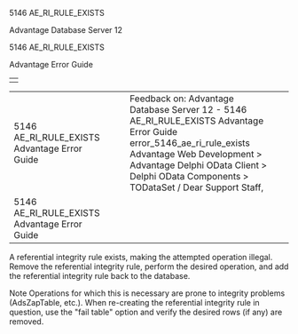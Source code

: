5146 AE\_RI\_RULE\_EXISTS




Advantage Database Server 12  

5146 AE\_RI\_RULE\_EXISTS

Advantage Error Guide

|  |
| --- |
|  |

|  |  |  |  |  |
| --- | --- | --- | --- | --- |
| 5146 AE\_RI\_RULE\_EXISTS  Advantage Error Guide |  |  | Feedback on: Advantage Database Server 12 - 5146 AE\_RI\_RULE\_EXISTS Advantage Error Guide error\_5146\_ae\_ri\_rule\_exists Advantage Web Development > Advantage Delphi OData Client > Delphi OData Components > TODataSet / Dear Support Staff, |  |
| 5146 AE\_RI\_RULE\_EXISTS  Advantage Error Guide |  |  |  |  |

A referential integrity rule exists, making the attempted operation illegal. Remove the referential integrity rule, perform the desired operation, and add the referential integrity rule back to the database.

Note Operations for which this is necessary are prone to integrity problems (AdsZapTable, etc.). When re-creating the referential integrity rule in question, use the "fail table" option and verify the desired rows (if any) are removed.